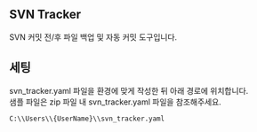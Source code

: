 ## SVN Tracker

SVN 커밋 전/후 파일 백업 및 자동 커밋 도구입니다.

## 세팅

svn_tracker.yaml 파일을 환경에 맞게 작성한 뒤 아래 경로에 위치합니다.  
샘플 파일은 zip 파일 내 svn_tracker.yaml 파일을 참조해주세요.

```
C:\\Users\\{UserName}\\svn_tracker.yaml
```
